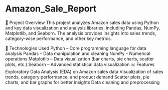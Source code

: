 # Amazon_Sale_Report
📌 Project Overview
This project analyzes Amazon sales data using Python and key data visualization and analysis libraries, including Pandas, NumPy, Matplotlib, and Seaborn. The analysis provides insights into sales trends, category-wise performance, and other key metrics.

🔧 Technologies Used
Python – Core programming language for data analysis
Pandas – Data manipulation and cleaning
NumPy – Numerical operations
Matplotlib – Data visualization (bar charts, pie charts, scatter plots, etc.)
Seaborn – Advanced statistical data visualization
📊 Features
Exploratory Data Analysis (EDA) on Amazon sales data
Visualization of sales trends, category performance, and product demand
Scatter plots, pie charts, and bar graphs for better insights
Data cleaning and preprocessing
